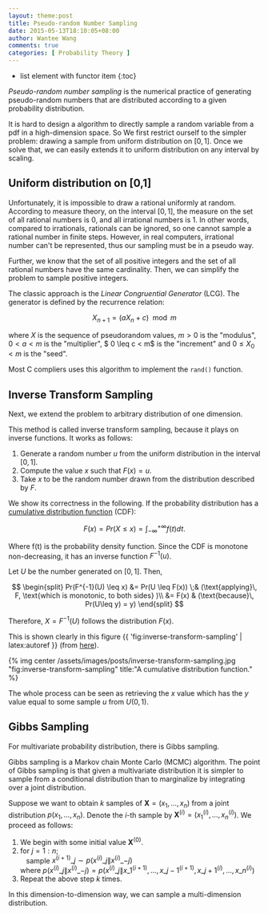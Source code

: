 ```yaml
---
layout: theme:post
title: Pseudo-random Number Sampling
date: 2015-05-13T18:10:05+08:00
author: Wantee Wang
comments: true
categories: [ Probability Theory ]
---
```



* list element with functor item
{:toc}

*Pseudo-random number sampling* is the numerical practice of generating pseudo-random numbers that are distributed according to a given probability distribution.

<!-- more -->

It is hard to design a algorithm to directly sample a random variable from a pdf in a high-dimension space. So We first restrict ourself to the simpler problem: drawing a sample from uniform distribution on $[0,1]$. Once we solve that, we can easily extends it to uniform distribution on any interval by scaling.

## Uniform distribution on [0,1]

Unfortunately, it is impossible to draw a rational uniformly at random. According to measure theory, on the interval $[0,1]$, the measure on the set of all rational numbers is 0, and all irrational numbers is 1. In other words, compared to irrationals, rationals can be ignored, so one cannot sample a rational number in finite steps. However, in real computers, irrational number can't be represented, thus our sampling must be in a pseudo way.

Further, we know that the set of all positive integers and the set of all rational numbers have the same cardinality. Then, we can simplify the problem to sample positive integers.

The classic approach is the *Linear Congruential Generator* (LCG). The generator is defined by the recurrence relation:

$$
X_{n+1} = (aX_n + c) \mod m
$$

where $X$ is the sequence of pseudorandom values, $m > 0$ is the "modulus", $0 < a < m$ is the "multiplier", $ 0 \leq c < m$ is the "increment" and $0 \leq X_0 < m$ is the "seed".

Most C compliers uses this algorithm to implement the `rand()` function.

## Inverse Transform Sampling

Next, we extend the problem to arbitrary distribution of one dimension.

This method is called inverse transform sampling, because it plays on inverse functions. It works as follows:

1. Generate a random number $u$ from the uniform distribution in the interval $[0,1]$.
2. Compute the value $x$ such that $F(x) = u$.
3. Take $x$ to be the random number drawn from the distribution described by $F$.

We show its correctness in the following. If the probability distribution has a [cumulative distribution function](http://en.wikipedia.org/wiki/Cumulative_distribution_function) (CDF):

$$
F(x) = Pr(X \leq x) = \int_{-\infty}^{+\infty}f(t)dt.
$$

Where f(t) is the probability density function. Since the CDF is monotone non-decreasing, it has an inverse function $F^{-1}(u)$.

Let $U$ be the number generated on $[0, 1]$. Then,

$$
\begin{split} 
Pr(F^{-1}(U) \leq x) &= Pr(U \leq F(x))  \;& (\text{applying}\, F, \text{which is monotonic, to both sides} )\\
                      &= F(x)             & (\text{because}\, Pr(U\leq y) = y)              
\end{split} 
$$

Therefore,  $X=F^{-1}(U)$ follows the distribution $F(x)$.

This is shown clearly in this figure {{ 'fig:inverse-transform-sampling' | latex:autoref }} (from [here](http://www.thebigblob.com/pseudo-random-numbers-and-sampling-from-probability-distributions/)).

{% img center /assets/images/posts/inverse-transform-sampling.jpg "fig:inverse-transform-sampling" title:"A cumulative distribution function." %}

The whole process can be seen as retrieving the $x$ value which has the $y$ value equal to some sample $u$ from $U(0,1)$.

## Gibbs Sampling

For multivariate probability distribution, there is Gibbs sampling.

Gibbs sampling is a Markov chain Monte Carlo (MCMC) algorithm. The point of Gibbs sampling is that given a multivariate distribution it is simpler to sample from a conditional distribution than to marginalize by integrating over a joint distribution. 

Suppose we want to obtain $k$ samples of $\mathbf{X} = (x_1, \dots, x_n)$ from a joint distribution $\left.p(x_1, \dots, x_n)\right.$. Denote the $i$-th sample by $\mathbf{X}^{(i)} = (x_1^{(i)}, \dots, x_n^{(i)})$. We proceed as follows: 

1. We begin with some initial value $\mathbf{X}^{(0)}$.
2. for $j=1:n$; <br> 
   &nbsp;&nbsp; sample $x^{(i+1)}\_j \sim p(x^{(i)}\_j \mathop{\|} x^{(i)}\_{-j})$ <br>
   where $p(x^{(i)}\_j \mathop{\|} x^{(i)}\_{-j}) = p(x^{(i)}\_j \mathop{\|} x\_1^{(i+1)},\dots,x\_{j-1}^{(i+1)},x\_{j+1}^{(i)},\dots,x\_n^{(i)})$
3. Repeat the above step $k$ times.

In this dimension-to-dimension way, we can sample a multi-dimension distribution.
